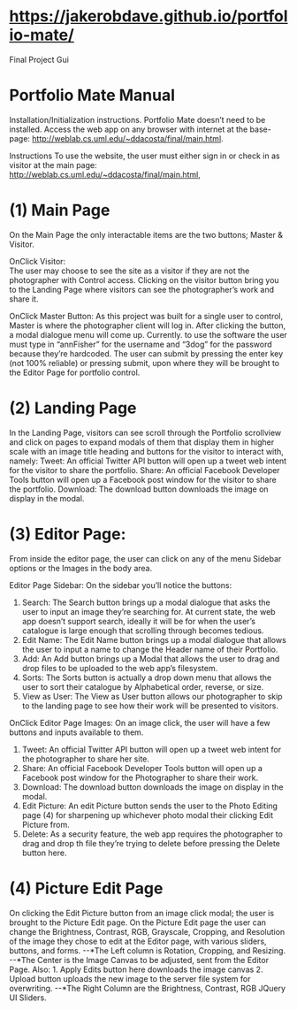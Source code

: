 # https://jakerobdave.github.io/portfolio-mate/
Final Project Gui

# Portfolio Mate Manual 

Installation/Initialization instructions.
Portfolio Mate doesn’t need to be installed. Access the web app on any browser with internet at the base-page: http://weblab.cs.uml.edu/~ddacosta/final/main.html. 

Instructions
To use the website, the user must either sign in or check in as visitor at the main page: 
http://weblab.cs.uml.edu/~ddacosta/final/main.html, 


# (1) Main Page 
On the Main Page the only interactable items are the two buttons; Master & Visitor. 

OnClick  Visitor:     
The user may choose to see the site as a visitor if they are not the photographer with Control access. Clicking on the visitor button bring you to the Landing Page where visitors can see the photographer’s work and share it.

OnClick Master Button:
As this project was built for a single user to control, Master is where the photographer client will log in. After clicking the button, a modal dialogue menu will come up. Currently. to use the software the user must type in “annFisher” for the username and “3dog” for the password because they’re hardcoded. The user can submit by pressing the enter key (not 100% reliable) or pressing submit, upon where they will be brought to the Editor Page for portfolio control.


# (2) Landing Page
In the Landing Page, visitors can see scroll through the Portfolio scrollview and click on pages to expand modals of them that display them in higher scale with an image title heading and buttons for the visitor to interact with, namely:
Tweet: An official Twitter API button will open up a tweet web intent for the visitor to share the portfolio. 
Share: An official Facebook Developer Tools button will open up a Facebook post window for the visitor to share the portfolio. 
Download: The download button downloads the image on display in the modal. 


# (3) Editor Page: 
From inside the editor page, the user can click on any of the menu Sidebar options or the Images in the body area. 

Editor Page Sidebar:
On the sidebar you’ll notice the buttons: 
1. Search: The Search button brings up a modal dialogue that asks the user to input an image they’re searching for. At current state, the web app doesn’t support search, ideally it will be for when the user’s catalogue is large enough that scrolling through becomes tedious. 
2. Edit Name: The Edit Name button brings up a modal dialogue that allows the user to input a name to change the Header name of their Portfolio. 
3. Add: An Add button brings up a Modal that allows the user to drag and drop files to be uploaded to the web app’s filesystem.
4. Sorts: The Sorts button is actually a drop down menu that allows the user to sort their catalogue by Alphabetical order, reverse, or size. 
5. View as User: The View as User button allows our photographer to skip to the landing page to see how their work will be presented to visitors. 

OnClick Editor Page Images:
On an image click, the user will have a few buttons and inputs available to them.
1. Tweet: An official Twitter API button will open up a tweet web intent for the photographer to share her site. 
2. Share: An official Facebook Developer Tools button will open up a Facebook post window for the Photographer to share their work. 
3. Download: The download button downloads the image on display in the modal. 
4. Edit Picture: An edit Picture button sends the user to the Photo Editing page (4) for sharpening up whichever photo modal their clicking Edit Picture from. 
5. Delete: As a security feature, the web app requires the photographer to drag and drop th file they’re trying to delete before pressing the Delete button here. 


# (4) Picture Edit Page
On clicking the Edit Picture button from an image click modal; the user is brought to the Picture Edit page. On the Picture Edit page the user can change the Brightness, Contrast, RGB, Grayscale, Cropping, and Resolution of the image they chose to edit at the Editor page, with various sliders, buttons, and forms.
--*The Left column is Rotation, Cropping, and Resizing. 
--*The Center is the Image Canvas to be adjusted, sent from the Editor Page. Also:
        1. Apply Edits button here downloads the image canvas
        2. Upload button uploads the new image to the server file system for overwriting. 
--*The Right Column are the Brightness, Contrast, RGB JQuery UI Sliders.

    
